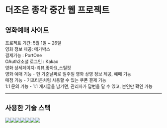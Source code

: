 # 더조은 종각 중간 웹 프로젝트

<h2>영화예매 사이트</h2>
프로젝트 기간: 5월 1일 ~ 26일 <br>
영화 정보 제공: 메가박스 <br>
결제기능 : PortOne  <br>
OAuth2소셜 로그인 : Kakao <br>
영화 상세페이지-리뷰,좋아요,스틸컷 <br>
영화 예매 기능 - 현 기준날짜로 일주일 영화 상영 정보 제공, 예매 기능 <br>
매점 기능 - 기프티콘처럼 사용할 수 있는 쿠폰 결제 기능 <br>
1:1 문의 기능 - 1:1 게시글을 남기면, 관리자가 답변을 달 수 있고, 본인만 확인 가능

<hr>
<h2>사용한 기술 스택</h2>
<div style='display:flex;'>
<img src="https://img.shields.io/badge/스프링-6DB33F?style=flat&logo=spring&logoColor=white"/>
<img src="https://img.shields.io/badge/부트스트랩-7952B3?style=flat&logo=bootstrap&logoColor=white"/>
<img src="https://img.shields.io/badge/자바스크립트-F7DF1E?style=flat&logo=javascript&logoColor=white"/>
<img src="https://img.shields.io/badge/jquery-0769AD?style=flat&logo=jquery&logoColor=white"/>
<img src="https://img.shields.io/badge/intellijidea-000000?style=flat&logo=intellijidea&logoColor=white"/>
<img src="https://img.shields.io/badge/Java-007396?style=flat-square&logo=&logoColor=white"/>
<img src="https://img.shields.io/badge/mybatis-FF0000?style=flat-square&logo=&logoColor=white"/>
</div>

